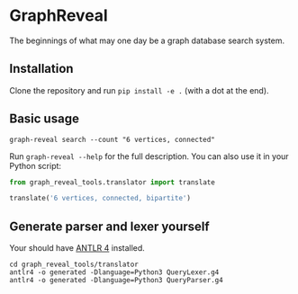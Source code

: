 # GraphReveal

The beginnings of what may one day be a graph database search system.

## Installation

Clone the repository and run `pip install -e .` (with a dot at the end).

## Basic usage

```shell
graph-reveal search --count "6 vertices, connected"
```

Run `graph-reveal --help` for the full description. You can also use it in your Python script:

```python
from graph_reveal_tools.translator import translate

translate('6 vertices, connected, bipartite')
```

## Generate parser and lexer yourself

Your should have [ANTLR 4](https://www.antlr.org/) installed.

```shell
cd graph_reveal_tools/translator
antlr4 -o generated -Dlanguage=Python3 QueryLexer.g4
antlr4 -o generated -Dlanguage=Python3 QueryParser.g4
```